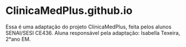 # ClinicaMedPlus.github.io

Essa é uma adaptação do projeto ClínicaMedPlus, feita pelos alunos SENAI/SESI CE436. 
Aluna responsável pela adaptação: Isabella Texeira, 2°ano EM.
